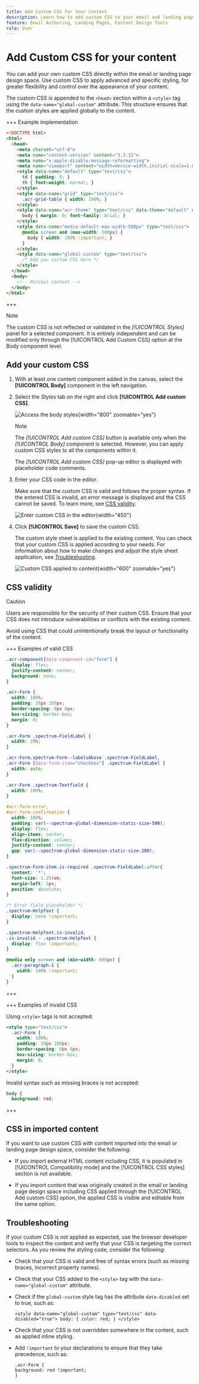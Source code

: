 ```yaml
---
title: Add Custom CSS for Your Content
description: Learn how to add custom CSS to your email and landing page content.
feature: Email Authoring, Landing Pages, Content Design Tools
role: User
---
```

# Add Custom CSS for your content

You can add your own custom CSS directly within the email or landing page design space. Use custom CSS to apply advanced and specific styling, for greater flexibility and control over the appearance of your content.

The custom CSS is appended to the `<head>` section within a `<style>` tag using the `data-name="global-custom"` attribute. This structure ensures that the custom styles are applied globally to the content.

+++ Example implementation

```html
<!DOCTYPE html>
<html>
  <head>
    <meta charset="utf-8">
    <meta name="content-version" content="3.3.31">
    <meta name="x-apple-disable-message-reformatting">
    <meta name="viewport" content="width=device-width,initial-scale=1.0">
    <style data-name="default" type="text/css">
      td { padding: 0; }
      th { font-weight: normal; }
    </style>
    <style data-name="grid" type="text/css">
      .acr-grid-table { width: 100%; }
    </style>
    <style data-name="acr-theme" type="text/css" data-theme="default" data-variant="0">
      body { margin: 0; font-family: Arial; }
    </style>
    <style data-name="media-default-max-width-500px" type="text/css">
      @media screen and (max-width: 500px) {
        body { width: 100% !important; }
      }
    </style>
    <style data-name="global-custom" type="text/css">
      /* Add you custom CSS here */
    </style>
  </head>
  <body>
    <!-- Minimal content -->
  </body>
</html>
```

+++

>[!NOTE]
>
>The custom CSS is not reflected or validated in the _[!UICONTROL Styles]_ panel for a selected component. It is entirely independent and can be modified only through the [!UICONTROL Add Custom CSS] option at the Body component level. 

## Add your custom CSS

1. With at least one content component added in the canvas, select the **[!UICONTROL Body]** component in the left navigation.

1. Select the _Styles_ tab on the right and click **[!UICONTROL Add custom CSS]**. 

   ![Access the body styles](./assets/email-body-styles.png){width="800" zoomable="yes"}

    >[!NOTE]
    >
    >The _[!UICONTROL Add custom CSS]_ button is available only when the _[!UICONTROL Body]_ component is selected. However, you can apply custom CSS styles to all the components within it.

    The _[!UICONTROL Add custom CSS]_ pop-up editor is displayed with placeholder code comments.

1. Enter your CSS code in the editor.

   Make sure that the custom CSS is valid and follows the proper syntax. If the entered CSS is invalid, an error message is displayed and the CSS cannot be saved. To learn more, see [CSS validity](#css-validity).

   ![Enter custom CSS in the editor](./assets/content-design-add-custom-css.png){width="450"}

1. Click **[!UICONTROL Save]** to save the custom CSS.

   The custom style sheet is applied to the existing content. You can check that your custom CSS is applied according to your needs. For information about how to make changes and adjust the style sheet application, see [Troubleshooting](#troubleshooting).

   ![Custom CSS applied to content](assets/email-body-custom-css-applied.png){width="600" zoomable="yes"}

## CSS validity

>[!CAUTION]
>
>Users are responsible for the security of their custom CSS. Ensure that your CSS does not introduce vulnerabilities or conflicts with the existing content. 
>
>Avoid using CSS that could unintentionally break the layout or functionality of the content.

+++ Examples of valid CSS

```css
.acr-component[data-component-id="form"] {
  display: flex;
  justify-content: center;
  background: none;
}

.acr-Form {
  width: 100%;
  padding: 20px 100px;
  border-spacing: 0px 8px;
  box-sizing: border-box;
  margin: 0;
}

.acr-Form .spectrum-FieldLabel {
  width: 20%;
}

.acr-Form.spectrum-Form--labelsAbove .spectrum-FieldLabel,
.acr-Form [data-form-item="checkbox"] .spectrum-FieldLabel {
  width: auto;
}

.acr-Form .spectrum-Textfield {
  width: 100%;
}

#acr-form-error,
#acr-form-confirmation {
  width: 100%;
  padding: var(--spectrum-global-dimension-static-size-500);
  display: flex;
  align-items: center;
  flex-direction: column;
  justify-content: center;
  gap: var(--spectrum-global-dimension-static-size-200);
}

.spectrum-Form-item.is-required .spectrum-FieldLabel:after{
  content: '*';
  font-size: 1.25rem;
  margin-left: 5px;
  position: absolute;
}

/* Error field placeholder */
.spectrum-HelpText {
  display: none !important;
}

.spectrum-HelpText.is-invalid,
.is-invalid ~ .spectrum-HelpText {
  display: flex !important;
}
```

```css
@media only screen and (min-width: 600px) {
  .acr-paragraph-1 {
    width: 100% !important;
  }
}
```

+++

+++ Examples of invalid CSS

Using `<style>` tags is not accepted:

```html
<style type="text/css">
  .acr-Form {
    width: 100%;
    padding: 20px 100px;
    border-spacing: 0px 8px;
    box-sizing: border-box;
    margin: 0;
  }
</style>

```
 
Invalid syntax such as missing braces is not accepted:

```css
body {
  background: red;
```

+++

## CSS in imported content

If you want to use custom CSS with content imported into the email or landing page design space, consider the following:

* If you import external HTML content including CSS, <!-- unless converting that content, -->it is populated in [!UICONTROL Compatibility mode] and the [!UICONTROL CSS styles] section is not available.

* If you import content that was originally created in the email or landing page design space including CSS applied through the [!UICONTROL Add custom CSS] option, the applied CSS is visible and editable from the same option.

## Troubleshooting

If your custom CSS is not applied as expected, use the browser developer tools to inspect the content and verify that your CSS is targeting the correct selectors. As you review the styling code, consider the following:

* Check that your CSS is valid and free of syntax errors (such as missing braces, incorrect property names).

* Check that your CSS added to the `<style>` tag with the `data-name="global-custom"` attribute.

* Check if the `global-custom` style tag has the attribute `data-disabled` set to true, such as:

   `<style data-name="global-custom" type="text/css" data-disabled="true"> body: { color: red; } </style>`

* Check that your CSS is not overridden somewhere in the content, such as applied inline styling.

* Add `!important` to your declarations to ensure that they take precedence, such as:

   ```
   .acr-Form {
   background: red !important;
   }
   ```

